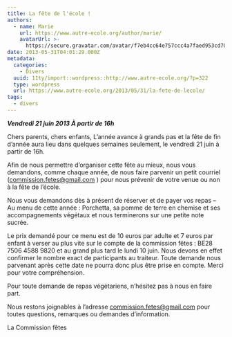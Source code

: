 ```yaml
---
title: La fête de l'école !
authors:
  - name: Marie
    url: https://www.autre-ecole.org/author/marie/
    avatarUrl: >-
      https://secure.gravatar.com/avatar/f7eb4cc64e757ccc4a7faed953cd7065?s=96&d=mm&r=g
date: 2013-05-31T04:01:29.000Z
metadata:
  categories:
    - Divers
  uuid: 11ty/import::wordpress::http://www.autre-ecole.org/?p=322
  type: wordpress
  url: https://www.autre-ecole.org/2013/05/31/la-fete-de-lecole/
tags:
  - divers
---
```

**_Vendredi 21 juin 2013 À partir de 16h_**

Chers parents, chers enfants, L’année avance à grands pas et la fête de fin d’année aura lieu dans quelques semaines seulement, le vendredi 21 juin à partir de 16h.

Afin de nous permettre d’organiser cette fête au mieux, nous vous demandons, comme chaque année, de nous faire parvenir un petit courriel (commission.fetes@gmail.com ) pour nous prévenir de votre venue ou non à la fête de l’école.

Nous vous demandons dès à présent de réserver et de payer vos repas – Au menu de cette année : Porchetta, sa pomme de terre en chemise et ses accompagnements végétaux et nous terminerons sur une petite note sucrée.

Le prix demandé pour ce menu est de 10 euros par adulte et 7 euros par enfant à verser au plus vite sur le compte de la commission fêtes : BE28 7506 4588 9820 et au grand plus tard le lundi 10 juin. Nous devons en effet confirmer le nombre exact de participants au traiteur. Toute demande nous parvenant après cette date ne pourra donc plus être prise en compte. Merci pour votre compréhension.

Pour toute demande de repas végétariens, n’hésitez pas à nous en faire part.

Nous restons joignables à l’adresse commission.fetes@gmail.com pour toutes questions, remarques ou demandes d’information.

La Commission fêtes